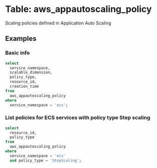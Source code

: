 # Table: aws_appautoscaling_policy

Scaling policies defined in Application Auto Scaling

## Examples

### Basic info

```sql
select
  service_namespace,
  scalable_dimension,
  policy_type,
  resource_id,
  creation_time
from
  aws_appautoscaling_policy
where
  service_namespace = 'ecs';
```


### List policies for ECS services with policy type Step scaling

```sql
select
  resource_id,
  policy_type
from
  aws_appautoscaling_policy
where
  service_namespace = 'ecs'
  and policy_type = 'StepScaling';
```
